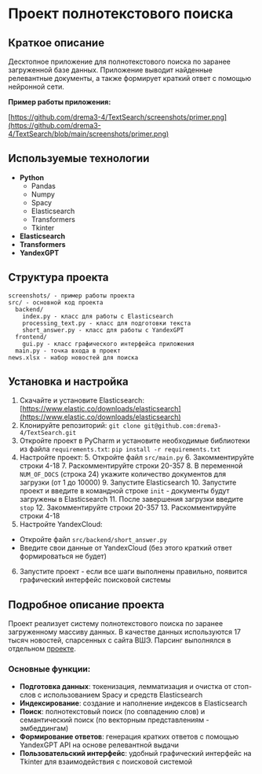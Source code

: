 # Проект полнотекстового поиска

## Краткое описание

Десктопное приложение для полнотекстового поиска по заранее загруженной базе данных. Приложение выводит найденные релевантные документы, а также формирует краткий ответ с помощью нейронной сети.

**Пример работы приложения:**

[https://github.com/drema3-4/TextSearch/screenshots/primer.png](https://github.com/drema3-4/TextSearch/blob/main/screenshots/primer.png)

## Используемые технологии

- **Python**
  - Pandas
  - Numpy
  - Spacy
  - Elasticsearch
  - Transformers
  - Tkinter
- **Elasticsearch**
- **Transformers**
- **YandexGPT**

## Структура проекта

```
screenshots/ - пример работы проекта
src/ - основной код проекта
  backend/
    index.py - класс для работы с Elasticsearch
    processing_text.py - класс для подготовки текста
    short_answer.py - класс для работы с YandexGPT
  frontend/
    gui.py - класс графического интерфейса приложения
  main.py - точка входа в проект
news.xlsx - набор новостей для поиска
```

## Установка и настройка

1. Скачайте и установите Elasticsearch: [https://www.elastic.co/downloads/elasticsearch](https://www.elastic.co/downloads/elasticsearch)
2. Клонируйте репозиторий: `git clone git@github.com:drema3-4/TextSearch.git`
3. Откройте проект в PyCharm и установите необходимые библиотеки из файла `requirements.txt`: `pip install -r requirements.txt`
4. Настройте проект:
   5. Откройте файл `src/main.py`
   6. Закомментируйте строки 4-18
   7. Раскомментируйте строки 20-357
   8. В переменной `NUM_OF_DOCS` (строка 24) укажите количество документов для загрузки (от 1 до 10000)
   9. Запустите Elasticsearch
   10. Запустите проект и введите в командной строке `init` - документы будут загружены в Elasticsearch
   11. После завершения загрузки введите `stop`
   12. Закомментируйте строки 20-357
   13. Раскомментируйте строки 4-18
14. Настройте YandexCloud:
   - Откройте файл `src/backend/short_answer.py`
   - Введите свои данные от YandexCloud (без этого краткий ответ формироваться не будет)
6. Запустите проект - если все шаги выполнены правильно, появится графический интерфейс поисковой системы

## Подробное описание проекта

Проект реализует систему полнотекстового поиска по заранее загруженному массиву данных. В качестве данных используются 17 тысяч новостей, спарсенных с сайта ВШЭ. Парсинг выполнялся в отдельном [проекте](https://github.com/drema3-4/Parse_news.git).

### Основные функции:

- **Подготовка данных**: токенизация, лемматизация и очистка от стоп-слов с использованием Spacy и средств Elasticsearch
- **Индексирование**: создание и наполнение индексов в Elasticsearch
- **Поиск**: полнотекстовый поиск (по совпадению слов) и семантический поиск (по векторным представлениям - эмбеддингам)
- **Формирование ответов**: генерация кратких ответов с помощью YandexGPT API на основе релевантной выдачи
- **Пользовательский интерфейс**: удобный графический интерфейс на Tkinter для взаимодействия с поисковой системой
